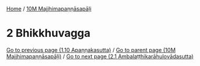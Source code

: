 
[Home](/) / [10M Majjhimapaṇṇāsapāḷi](../10M.md)

# 2 Bhikkhuvagga


[Go to previous page (1.10 Apaṇṇakasutta)](1/1.10.md) / [Go to parent page (10M Majjhimapaṇṇāsapāḷi)](0.md) / [Go to next page (2.1 Ambalaṭṭhikarāhulovādasutta)](2/2.1.md)


